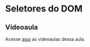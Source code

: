 # Seletores do DOM

## Videoaula
Acesse [aqui](https://drive.google.com/drive/folders/1qoHeQAJskF8Vapwe77nvZuEnRTw71gyJ?usp=drive_link) as videoaulas dessa aula.
